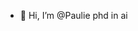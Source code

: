 - 👋 Hi, I’m @Paulie
phd in ai

<!---
Paulie-ai/Paulie-ai is a ✨ special ✨ repository because its `README.md` (this file) appears on your GitHub profile.
You can click the Preview link to take a look at your changes.
--->
